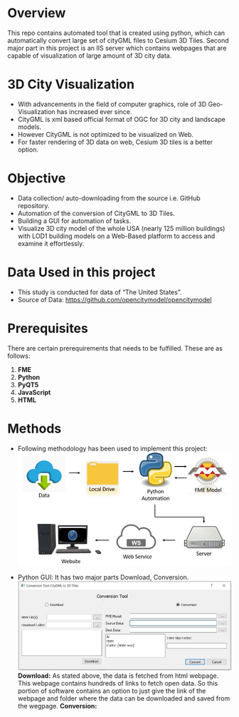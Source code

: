 # Overview
This repo contains automated tool that is created using python, which can automatically convert large set of cityGML files to Cesium 3D Tiles. 
Second major part in this project is an IIS server which contains webpages that are capable of visualization of large amount of 3D city data.

# 3D City Visualization
* With advancements in the field of computer graphics, role of 3D Geo-Visualization has increased ever since.
* CityGML is xml based official format of OGC for 3D city and landscape models.
* However CityGML is not optimized to be visualized on Web.
* For faster rendering of 3D data on web, Cesium 3D tiles is a better option.

# Objective
* Data collection/ auto-downloading from the source i.e. GitHub repository. 
* Automation of the conversion of CityGML to 3D Tiles.
* Building a GUI for automation of tasks.
* Visualize 3D city model of the whole USA (nearly 125 million buildings) with LOD1 building models on a Web-Based platform to access and examine it effortlessly. 

# Data Used in this project
* This study is conducted for data of “The United States”. 
* Source of Data: https://github.com/opencitymodel/opencitymodel

# Prerequisites
There are certain prerequirements that needs to be fulfilled. These are as follows: 
1. **FME** 
2. **Python** 
3. **PyQT5**
3. **JavaScript**
4. **HTML**

# Methods
* Following methodology has been used to implement this project:
![](https://github.com/82siha1mpg/3DCityVisualization/blob/master/Image/Methodology.JPG)

* Python GUI: It has two major parts Download, Conversion.
![](https://github.com/82siha1mpg/3DCityVisualization/blob/master/Image/PythonGUI.JPG)
  **Download:** As stated above, the data is fetched from html webpage. This webpage contains hundreds of links to fetch open data. So this portion of software contains an option to just give the link of the webpage and folder where the data can be downloaded and saved from the wegpage. 
  **Conversion:**

